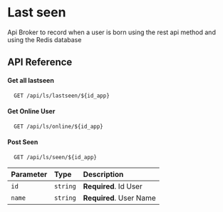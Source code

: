 
# Last seen

Api Broker to record when a user is born using the rest api method and using the Redis database



## API Reference

#### Get all lastseen

```http
  GET /api/ls/lastseen/${id_app}
```
#### Get Online User

```http
  GET /api/ls/online/${id_app}
```


#### Post Seen

```http
  GET /api/ls/seen/${id_app}
```

| Parameter | Type     | Description                       |
| :-------- | :------- | :-------------------------------- |
| `id`      | `string` | **Required**. Id User |
| `name`      | `string` | **Required**. User Name |

